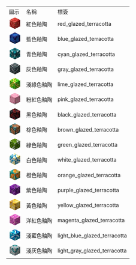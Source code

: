 <table>
	<tablebody>
		<tr>
			<td>圖示</td>
			<td>名稱</td>
			<td>標簽</td>
		</tr>
		<tr>
			<td><img src="mc_icon/decorations/glazed_terracotta/red_glazed_terracotta.png"></td>
			<td>紅色釉陶</td>
			<td>red_glazed_terracotta</td>
		</tr>
		<tr>
			<td><img src="mc_icon/decorations/glazed_terracotta/blue_glazed_terracotta.png"></td>
			<td>藍色釉陶</td>
			<td>blue_glazed_terracotta</td>
		</tr>
		<tr>
			<td><img src="mc_icon/decorations/glazed_terracotta/cyan_glazed_terracotta.png"></td>
			<td>青色釉陶</td>
			<td>cyan_glazed_terracotta</td>
		</tr>
		<tr>
			<td><img src="mc_icon/decorations/glazed_terracotta/gray_glazed_terracotta.png"></td>
			<td>灰色釉陶</td>
			<td>gray_glazed_terracotta</td>
		</tr>
		<tr>
			<td><img src="mc_icon/decorations/glazed_terracotta/lime_glazed_terracotta.png"></td>
			<td>淺綠色釉陶</td>
			<td>lime_glazed_terracotta</td>
		</tr>
		<tr>
			<td><img src="mc_icon/decorations/glazed_terracotta/pink_glazed_terracotta.png"></td>
			<td>粉紅色釉陶</td>
			<td>pink_glazed_terracotta</td>
		</tr>
		<tr>
			<td><img src="mc_icon/decorations/glazed_terracotta/black_glazed_terracotta.png"></td>
			<td>黑色釉陶</td>
			<td>black_glazed_terracotta</td>
		</tr>
		<tr>
			<td><img src="mc_icon/decorations/glazed_terracotta/brown_glazed_terracotta.png"></td>
			<td>棕色釉陶</td>
			<td>brown_glazed_terracotta</td>
		</tr>
		<tr>
			<td><img src="mc_icon/decorations/glazed_terracotta/green_glazed_terracotta.png"></td>
			<td>綠色釉陶</td>
			<td>green_glazed_terracotta</td>
		</tr>
		<tr>
			<td><img src="mc_icon/decorations/glazed_terracotta/white_glazed_terracotta.png"></td>
			<td>白色釉陶</td>
			<td>white_glazed_terracotta</td>
		</tr>
		<tr>
			<td><img src="mc_icon/decorations/glazed_terracotta/orange_glazed_terracotta.png"></td>
			<td>橙色釉陶</td>
			<td>orange_glazed_terracotta</td>
		</tr>
		<tr>
			<td><img src="mc_icon/decorations/glazed_terracotta/purple_glazed_terracotta.png"></td>
			<td>紫色釉陶</td>
			<td>purple_glazed_terracotta</td>
		</tr>
		<tr>
			<td><img src="mc_icon/decorations/glazed_terracotta/yellow_glazed_terracotta.png"></td>
			<td>黃色釉陶</td>
			<td>yellow_glazed_terracotta</td>
		</tr>
		<tr>
			<td><img src="mc_icon/decorations/glazed_terracotta/magenta_glazed_terracotta.png"></td>
			<td>洋紅色釉陶</td>
			<td>magenta_glazed_terracotta</td>
		</tr>
		<tr>
			<td><img src="mc_icon/decorations/glazed_terracotta/light_blue_glazed_terracotta.png"></td>
			<td>淺藍色釉陶</td>
			<td>light_blue_glazed_terracotta</td>
		</tr>
		<tr>
			<td><img src="mc_icon/decorations/glazed_terracotta/light_gray_glazed_terracotta.png"></td>
			<td>淺灰色釉陶</td>
			<td>light_gray_glazed_terracotta</td>
		</tr>
	</tablebody>
</table>